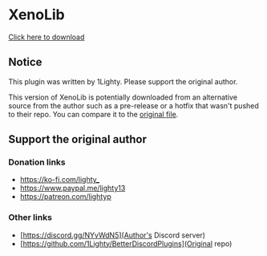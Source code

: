 # XenoLib

[Click here to download](1XenoLib.plugin.js?raw=true)

## Notice

This plugin was written by 1Lighty. Please support the original author.

This version of XenoLib is potentially downloaded from an alternative source from the author such as a pre-release or a hotfix that wasn't pushed to their repo. You can compare it to the [original file](https://raw.githubusercontent.com/1Lighty/BetterDiscordPlugins/master/Plugins/1XenoLib.plugin.js).

## Support the original author

### Donation links

- <https://ko-fi.com/lighty_>
- <https://www.paypal.me/lighty13>
- <https://patreon.com/lightyp>

### Other links

- [https://discord.gg/NYvWdN5](Author's Discord server)
- [https://github.com/1Lighty/BetterDiscordPlugins](Original repo)
